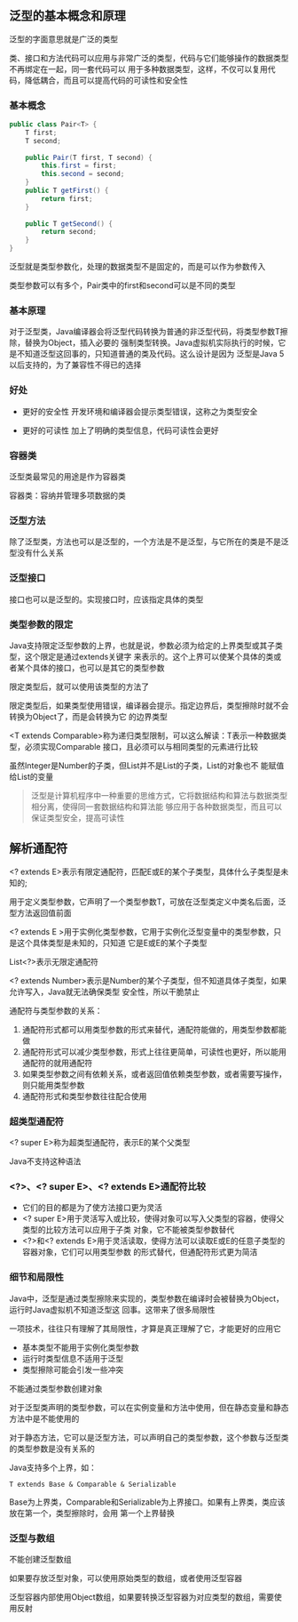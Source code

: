 ## 泛型的基本概念和原理
泛型的字面意思就是广泛的类型

类、接口和方法代码可以应用与非常广泛的类型，代码与它们能够操作的数据类型不再绑定在一起，同一套代码可以
用于多种数据类型，这样，不仅可以复用代码，降低耦合，而且可以提高代码的可读性和安全性

### 基本概念
```java
public class Pair<T> {
    T first;
    T second;
    
    public Pair(T first, T second) {
        this.first = first;
        this.second = second;
    }
    public T getFirst() {
        return first;
    }
    
    public T getSecond() {
        return second;
    }
}
```

泛型就是类型参数化，处理的数据类型不是固定的，而是可以作为参数传入

类型参数可以有多个，Pair类中的first和second可以是不同的类型

### 基本原理
对于泛型类，Java编译器会将泛型代码转换为普通的非泛型代码，将类型参数T擦除，替换为Object，插入必要的
强制类型转换。Java虚拟机实际执行的时候，它是不知道泛型这回事的，只知道普通的类及代码。这么设计是因为
泛型是Java 5以后支持的，为了兼容性不得已的选择

### 好处
- 更好的安全性
    开发环境和编译器会提示类型错误，这称之为类型安全

- 更好的可读性
    加上了明确的类型信息，代码可读性会更好
    
### 容器类
泛型类最常见的用途是作为容器类

容器类：容纳并管理多项数据的类

### 泛型方法
除了泛型类，方法也可以是泛型的，一个方法是不是泛型，与它所在的类是不是泛型没有什么关系

### 泛型接口
接口也可以是泛型的。实现接口时，应该指定具体的类型

### 类型参数的限定
Java支持限定泛型参数的上界，也就是说，参数必须为给定的上界类型或其子类型，这个限定是通过extends关键字
来表示的。这个上界可以使某个具体的类或者某个具体的接口，也可以是其它的类型参数

限定类型后，就可以使用该类型的方法了

限定类型后，如果类型使用错误，编译器会提示。指定边界后，类型擦除时就不会转换为Object了，而是会转换为它
的边界类型

<T extends Comparable<T>>称为递归类型限制，可以这么解读：T表示一种数据类型，必须实现Comparable
接口，且必须可以与相同类型的元素进行比较

虽然Integer是Number的子类，但List<Integer>并不是List<Number>的子类，List<Integer>的对象也不
能赋值给List<Number>的变量

> 泛型是计算机程序中一种重要的思维方式，它将数据结构和算法与数据类型相分离，使得同一套数据结构和算法能
够应用于各种数据类型，而且可以保证类型安全，提高可读性

## 解析通配符

<\? extends E>表示有限定通配符，匹配E或E的某个子类型，具体什么子类型是未知的;


<T extends E>用于定义类型参数，它声明了一个类型参数T，可放在泛型类定义中类名后面，泛型方法返回值前面

<\? extends E >用于实例化类型参数，它用于实例化泛型变量中的类型参数，只是这个具体类型是未知的，只知道
它是E或E的某个子类型

List<\?>表示无限定通配符

<\? extends Number>表示是Number的某个子类型，但不知道具体子类型，如果允许写入，Java就无法确保类型
安全性，所以干脆禁止

通配符与类型参数的关系：
1. 通配符形式都可以用类型参数的形式来替代，通配符能做的，用类型参数都能做
2. 通配符形式可以减少类型参数，形式上往往更简单，可读性也更好，所以能用通配符的就用通配符
3. 如果类型参数之间有依赖关系，或者返回值依赖类型参数，或者需要写操作，则只能用类型参数
4. 通配符形式和类型参数往往配合使用

### 超类型通配符

<\? super E>称为超类型通配符，表示E的某个父类型

Java不支持<T super E>这种语法

### <?>、<? super E>、<? extends E>通配符比较
- 它们的目的都是为了使方法接口更为灵活
- <\? super E>用于灵活写入或比较，使得对象可以写入父类型的容器，使得父类型的比较方法可以应用于子类
对象，它不能被类型参数替代
- <\?>和<\? extends E>用于灵活读取，使得方法可以读取E或E的任意子类型的容器对象，它们可以用类型参数
的形式替代，但通配符形式更为简洁

### 细节和局限性
Java中，泛型是通过类型擦除来实现的，类型参数在编译时会被替换为Object，运行时Java虚拟机不知道泛型这
回事。这带来了很多局限性

一项技术，往往只有理解了其局限性，才算是真正理解了它，才能更好的应用它

- 基本类型不能用于实例化类型参数
- 运行时类型信息不适用于泛型
- 类型擦除可能会引发一些冲突

不能通过类型参数创建对象

对于泛型类声明的类型参数，可以在实例变量和方法中使用，但在静态变量和静态方法中是不能使用的

对于静态方法，它可以是泛型方法，可以声明自己的类型参数，这个参数与泛型类的类型参数是没有关系的

Java支持多个上界，如：
```
T extends Base & Comparable & Serializable
```
Base为上界类，Comparable和Serializable为上界接口。如果有上界类，类应该放在第一个，类型擦除时，会用
第一个上界替换

### 泛型与数组
不能创建泛型数组

如果要存放泛型对象，可以使用原始类型的数组，或者使用泛型容器

泛型容器内部使用Object数组，如果要转换泛型容器为对应类型的数组，需要使用反射




